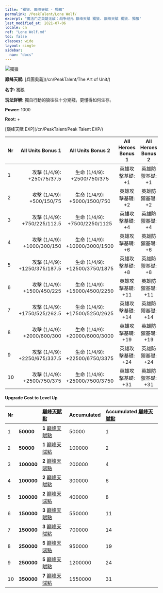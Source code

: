 ```yaml
---
title: "獨狼. 巔峰天賦 - 獨狼"
permalink: /PeakTalent/Lone Wolf/
excerpt: "魔法门之英雄无敌：战争纪元 巔峰天賦 獨狼. 巔峰天賦 獨狼. 獨狼"
last_modified_at: 2021-07-06
locale: cn
ref: "Lone Wolf.md"
toc: false
classes: wide
layout: single
sidebar:
  nav: "docs"
---
```


  ![獨狼](/images/pt/talent_2001.png)

  **巔峰天賦:** [兵團奧義](/cn/PeakTalent/The Art of Unit/)

  **名字:** 獨狼

  **玩法詳解:** 獨自行動的狼往往十分兇殘，更懂得如何生存。

  **Power:** 1000

  **Root:** +

  [巔峰天賦 EXP](/cn/PeakTalent/Peak Talent EXP/)

  | Nr | All Units Bonus 1 | All Units Bonus 2 | All Heroes Bonus 1 | All Heroes Bonus 2 |
  |:---|--------------:|:-------------:|:-------------:|:-------------:|
  | 1 | 攻擊 (1/4/9): +250/75/37.5 | 生命 (1/4/9): +2500/750/375 | 英雄攻擊基礎: +1 | 英雄防禦基礎: +1 |
  | 2 | 攻擊 (1/4/9): +500/150/75 | 生命 (1/4/9): +5000/1500/750 | 英雄攻擊基礎: +2 | 英雄防禦基礎: +2 |
  | 3 | 攻擊 (1/4/9): +750/225/112.5 | 生命 (1/4/9): +7500/2250/1125 | 英雄攻擊基礎: +4 | 英雄防禦基礎: +4 |
  | 4 | 攻擊 (1/4/9): +1000/300/150 | 生命 (1/4/9): +10000/3000/1500 | 英雄攻擊基礎: +6 | 英雄防禦基礎: +6 |
  | 5 | 攻擊 (1/4/9): +1250/375/187.5 | 生命 (1/4/9): +12500/3750/1875 | 英雄攻擊基礎: +8 | 英雄防禦基礎: +8 |
  | 6 | 攻擊 (1/4/9): +1500/450/225 | 生命 (1/4/9): +15000/4500/2250 | 英雄攻擊基礎: +11 | 英雄防禦基礎: +11 |
  | 7 | 攻擊 (1/4/9): +1750/525/262.5 | 生命 (1/4/9): +17500/5250/2625 | 英雄攻擊基礎: +14 | 英雄防禦基礎: +14 |
  | 8 | 攻擊 (1/4/9): +2000/600/300 | 生命 (1/4/9): +20000/6000/3000 | 英雄攻擊基礎: +19 | 英雄防禦基礎: +19 |
  | 9 | 攻擊 (1/4/9): +2250/675/337.5 | 生命 (1/4/9): +22500/6750/3375 | 英雄攻擊基礎: +24 | 英雄防禦基礎: +24 |
  | 10 | 攻擊 (1/4/9): +2500/750/375 | 生命 (1/4/9): +25000/7500/3750 | 英雄攻擊基礎: +31 | 英雄防禦基礎: +31 |


#### Upgrade Cost to Level Up

  | Nr | <i class="fas fa-coins"/> | [巔峰天賦點](/cn/Items/con_934/) | Accumulated <i class="fas fa-coins"/> | Accumulated [巔峰天賦點](/cn/Items/con_934/) |
  |:---|:--------------|:-------------|:-------------|:-------------|
  | 1 | **50000** | **1** [巔峰天賦點](/cn/Items/con_934/) | 50000 | 1 |
  | 2 | **50000** | **1** [巔峰天賦點](/cn/Items/con_934/) | 100000 | 2 |
  | 3 | **100000** | **2** [巔峰天賦點](/cn/Items/con_934/) | 200000 | 4 |
  | 4 | **100000** | **2** [巔峰天賦點](/cn/Items/con_934/) | 300000 | 6 |
  | 5 | **100000** | **2** [巔峰天賦點](/cn/Items/con_934/) | 400000 | 8 |
  | 6 | **150000** | **3** [巔峰天賦點](/cn/Items/con_934/) | 550000 | 11 |
  | 7 | **150000** | **3** [巔峰天賦點](/cn/Items/con_934/) | 700000 | 14 |
  | 8 | **250000** | **5** [巔峰天賦點](/cn/Items/con_934/) | 950000 | 19 |
  | 9 | **250000** | **5** [巔峰天賦點](/cn/Items/con_934/) | 1200000 | 24 |
  | 10 | **350000** | **7** [巔峰天賦點](/cn/Items/con_934/) | 1550000 | 31 |
